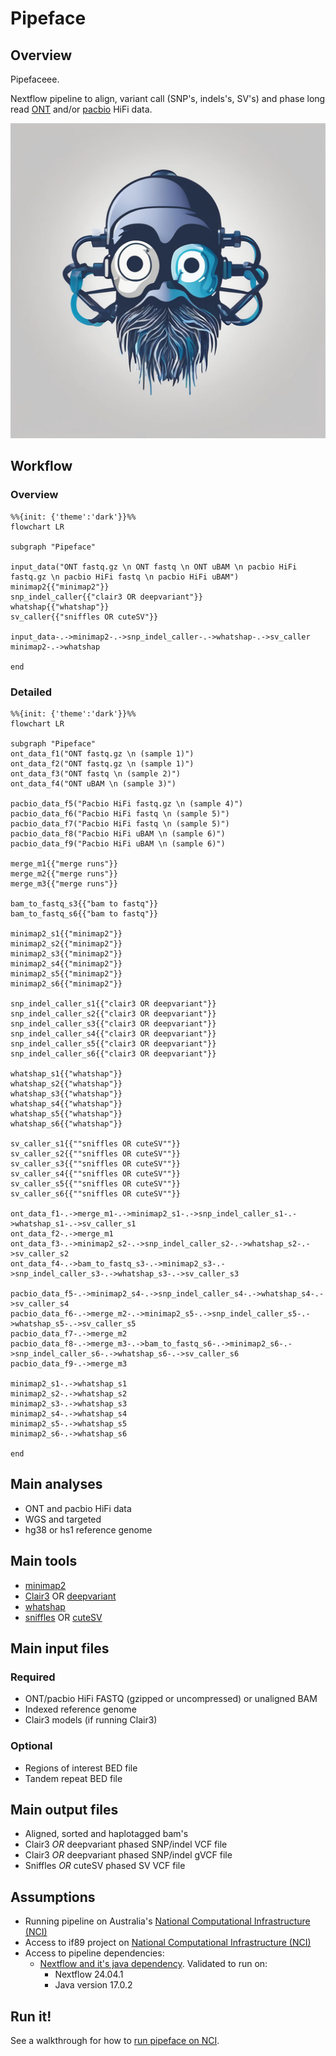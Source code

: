 # Pipeface

## Overview

Pipefaceee.

Nextflow pipeline to align, variant call (SNP's, indels's, SV's) and phase long read [ONT](https://nanoporetech.com/) and/or [pacbio](https://www.pacb.com/) HiFi data.

<p align="center">
    <img src="./images/pipeface.png">

## Workflow

### Overview

```mermaid
%%{init: {'theme':'dark'}}%%
flowchart LR

subgraph "Pipeface"

input_data("ONT fastq.gz \n ONT fastq \n ONT uBAM \n pacbio HiFi fastq.gz \n pacbio HiFi fastq \n pacbio HiFi uBAM")
minimap2{{"minimap2"}}
snp_indel_caller{{"clair3 OR deepvariant"}}
whatshap{{"whatshap"}}
sv_caller{{"sniffles OR cuteSV"}}

input_data-.->minimap2-.->snp_indel_caller-.->whatshap-.->sv_caller
minimap2-.->whatshap

end

```

### Detailed

```mermaid
%%{init: {'theme':'dark'}}%%
flowchart LR

subgraph "Pipeface"
ont_data_f1("ONT fastq.gz \n (sample 1)")
ont_data_f2("ONT fastq.gz \n (sample 1)")
ont_data_f3("ONT fastq \n (sample 2)")
ont_data_f4("ONT uBAM \n (sample 3)")

pacbio_data_f5("Pacbio HiFi fastq.gz \n (sample 4)")
pacbio_data_f6("Pacbio HiFi fastq \n (sample 5)")
pacbio_data_f7("Pacbio HiFi fastq \n (sample 5)")
pacbio_data_f8("Pacbio HiFi uBAM \n (sample 6)")
pacbio_data_f9("Pacbio HiFi uBAM \n (sample 6)")

merge_m1{{"merge runs"}}
merge_m2{{"merge runs"}}
merge_m3{{"merge runs"}}

bam_to_fastq_s3{{"bam to fastq"}}
bam_to_fastq_s6{{"bam to fastq"}}

minimap2_s1{{"minimap2"}}
minimap2_s2{{"minimap2"}}
minimap2_s3{{"minimap2"}}
minimap2_s4{{"minimap2"}}
minimap2_s5{{"minimap2"}}
minimap2_s6{{"minimap2"}}

snp_indel_caller_s1{{"clair3 OR deepvariant"}}
snp_indel_caller_s2{{"clair3 OR deepvariant"}}
snp_indel_caller_s3{{"clair3 OR deepvariant"}}
snp_indel_caller_s4{{"clair3 OR deepvariant"}}
snp_indel_caller_s5{{"clair3 OR deepvariant"}}
snp_indel_caller_s6{{"clair3 OR deepvariant"}}

whatshap_s1{{"whatshap"}}
whatshap_s2{{"whatshap"}}
whatshap_s3{{"whatshap"}}
whatshap_s4{{"whatshap"}}
whatshap_s5{{"whatshap"}}
whatshap_s6{{"whatshap"}}

sv_caller_s1{{""sniffles OR cuteSV""}}
sv_caller_s2{{""sniffles OR cuteSV""}}
sv_caller_s3{{""sniffles OR cuteSV""}}
sv_caller_s4{{""sniffles OR cuteSV""}}
sv_caller_s5{{""sniffles OR cuteSV""}}
sv_caller_s6{{""sniffles OR cuteSV""}}

ont_data_f1-.->merge_m1-.->minimap2_s1-.->snp_indel_caller_s1-.->whatshap_s1-.->sv_caller_s1
ont_data_f2-.->merge_m1
ont_data_f3-.->minimap2_s2-.->snp_indel_caller_s2-.->whatshap_s2-.->sv_caller_s2
ont_data_f4-.->bam_to_fastq_s3-.->minimap2_s3-.->snp_indel_caller_s3-.->whatshap_s3-.->sv_caller_s3

pacbio_data_f5-.->minimap2_s4-.->snp_indel_caller_s4-.->whatshap_s4-.->sv_caller_s4
pacbio_data_f6-.->merge_m2-.->minimap2_s5-.->snp_indel_caller_s5-.->whatshap_s5-.->sv_caller_s5
pacbio_data_f7-.->merge_m2
pacbio_data_f8-.->merge_m3-.->bam_to_fastq_s6-.->minimap2_s6-.->snp_indel_caller_s6-.->whatshap_s6-.->sv_caller_s6
pacbio_data_f9-.->merge_m3

minimap2_s1-.->whatshap_s1
minimap2_s2-.->whatshap_s2
minimap2_s3-.->whatshap_s3
minimap2_s4-.->whatshap_s4
minimap2_s5-.->whatshap_s5
minimap2_s6-.->whatshap_s6

end

```

## Main analyses

- ONT and pacbio HiFi data
- WGS and targeted
- hg38 or hs1 reference genome

## Main tools

- [minimap2](https://github.com/lh3/minimap2)
- [Clair3](https://github.com/HKU-BAL/Clair3) OR [deepvariant](https://github.com/google/deepvariant)
- [whatshap](https://github.com/whatshap/whatshap)
- [sniffles](https://github.com/fritzsedlazeck/Sniffles) OR [cuteSV](https://github.com/tjiangHIT/cuteSV)

## Main input files

### Required

- ONT/pacbio HiFi FASTQ (gzipped or uncompressed) or unaligned BAM
- Indexed reference genome
- Clair3 models (if running Clair3)

### Optional

- Regions of interest BED file
- Tandem repeat BED file

## Main output files

- Aligned, sorted and haplotagged bam's
- Clair3 *OR* deepvariant phased SNP/indel VCF file
- Clair3 *OR* deepvariant phased SNP/indel gVCF file
- Sniffles *OR* cuteSV phased SV VCF file

## Assumptions

- Running pipeline on Australia's [National Computational Infrastructure (NCI)](https://nci.org.au/)
- Access to if89 project on [National Computational Infrastructure (NCI)](https://nci.org.au/)
- Access to pipeline dependencies:
    - [Nextflow and it's java dependency](https://nf-co.re/docs/usage/installation). Validated to run on:
        - Nextflow 24.04.1
        - Java version 17.0.2

## Run it!

See a walkthrough for how to [run pipeface on NCI](./docs/run_on_nci.md).

